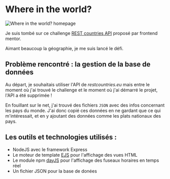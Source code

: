 # Where in the world?

![Where in the world? homepage](https://cedriccharlesia.com/img/where-in-the-world.jpg)

Je suis tombé sur ce challenge [REST countries API](https://www.frontendmentor.io/challenges/rest-countries-api-with-color-theme-switcher-5cacc469fec04111f7b848ca) proposé par frontend mentor.

Aimant beaucoup la géographie, je me suis lancé le défi.

## Problème rencontré : la gestion de la base de données

Au départ, je souhaitais utiliser l'API de *restcountries.eu* mais entre le moment où j'ai trouvé le challenge et le moment où j'ai démarré le projet, l'API a été supprimée !

En fouillant sur le net, j'ai trouvé des fichiers ``JSON`` avec des infos concernant les pays du monde.
J'ai donc copié ces données en ne gardant que ce qui m'intéressait, et en y ajoutant des données comme les plats nationaux des pays.

## Les outils et technologies utilisés :

* NodeJS avec le framework Express
* Le moteur de template [EJS](https://ejs.co/) pour l'affichage des vues HTML
* Le module npm [dayJS](https://day.js.org/) pour l'affichage des fuseaux horaires en temps réel
* Un fichier JSON pour la base de donées
